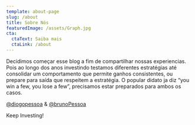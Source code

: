```yaml
---
template: about-page
slug: /about
title: Sobre Nós
featuredImage: /assets/Graph.jpg
cta:
  ctaText: Saiba mais
  ctaLink: /about
---
```

 
Decidimos começar esse blog a fim de compartilhar nossas experiencias. Pois ao longo dos anos investindo testamos diferentes estratégias até consolidar um comportamento que permite ganhos consistentes, ou prepare para saída que respeitem a estratégia. O popular didato ja diz “you win a few, you lose a few”, precisamos estar preparados para ambos os casos. 

 
[@diogopessoa](https://www.etoro.com/people/diogopessoa) & [@brunoPessoa](https://www.etoro.com/people/pessoa_bs) 

Keep Investing! 